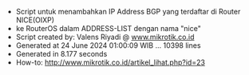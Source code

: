 - Script untuk menambahkan IP Address BGP yang terdaftar di Router NICE(OIXP)
- ke RouterOS dalam ADDRESS-LIST dengan nama "nice"
- Script created by: Valens Riyadi @ www.mikrotik.co.id
- Generated at 24 June 2024 01:00:09 WIB ... 10398 lines
- Generated in 8.177 seconds
- How-to: http://www.mikrotik.co.id/artikel_lihat.php?id=23
